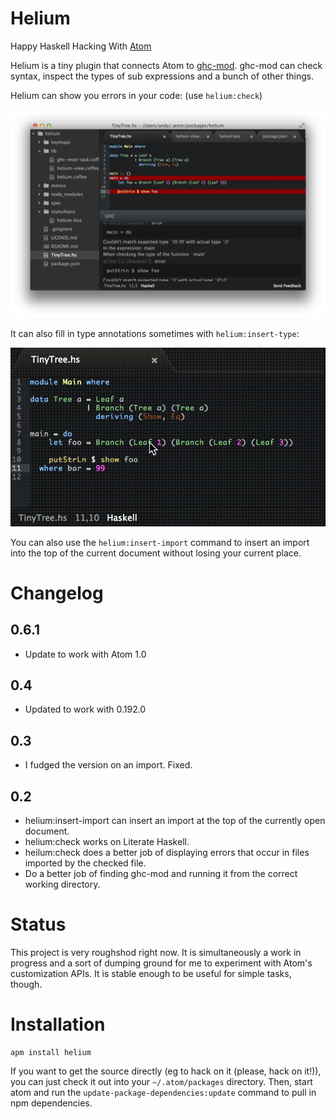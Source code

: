 # Helium

Happy Haskell Hacking With [Atom](http://atom.io)

Helium is a tiny plugin that connects Atom to [ghc-mod](https://github.com/kazu-yamamoto/ghc-mod).
ghc-mod can check syntax, inspect the types of sub expressions and a bunch of other things.

Helium can show you errors in your code: (use `helium:check`)

![Compiler feedback](https://github.com/andyfriesen/Helium/raw/master/img/helium.png)

It can also fill in type annotations sometimes with `helium:insert-type`:

![Insert Type](https://github.com/andyfriesen/Helium/raw/master/img/helium-demo.gif)

You can also use the `helium:insert-import` command to insert an import into the top of the current document without
losing your current place.

# Changelog

## 0.6.1

* Update to work with Atom 1.0

## 0.4

* Updated to work with 0.192.0

## 0.3

* I fudged the version on an import.  Fixed.

## 0.2

* helium:insert-import can insert an import at the top of the currently open document.
* helium:check works on Literate Haskell.
* heilum:check does a better job of displaying errors that occur in files imported by the checked file.
* Do a better job of finding ghc-mod and running it from the correct working directory.

# Status

This project is very roughshod right now.  It is simultaneously a work in progress and a sort of dumping ground for me
to experiment with Atom's customization APIs.  It is stable enough to be useful for simple tasks, though.

# Installation

```shell
apm install helium
```

If you want to get the source directly (eg to hack on it (please, hack on it!)), you can just check it out into your
`~/.atom/packages` directory.  Then, start atom and run the `update-package-dependencies:update` command to pull in npm
dependencies.
